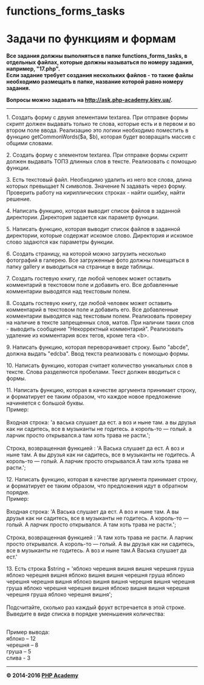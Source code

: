 # functions_forms_tasks
<!DOCTYPE html>
<html lang="en">
<head>
    <meta charset="UTF-8">
    <title>Задачи по функциям и формам</title>
</head>
<body>

<h1>Задачи по функциям и формам</h1>

<p><b>Все задания должны выполняться в папке functions_forms_tasks, в отдельных файлах, которые должны называться по номеру задания, например, "17.php".<br>
Если задание требует создания нескольких файлов - то такие файлы необходимо размещать в папке, название которой равно номеру задания.</b>
</p>

<p>
<b>Вопросы можно задавать на <a href="http://ask.php-academy.kiev.ua/" target="_blank">http://ask.php-academy.kiev.ua/</a>.</b>
</p>

<hr>

<p>1. Создать форму с двумя элементами textarea. При отправке формы скрипт должен выдавать только те слова, которые есть и в первом и во втором поле ввода.
Реализацию это логики необходимо поместить в функцию getCommonWords($a, $b), которая будет возвращать массив с общими словами.
</p>

<p>2. Создать форму с элементом textarea. При отправке формы скрипт должен выдавать ТОП3 длинных слов в тексте. Реализовать с помощью функции.</p>

<p>3. Есть текстовый файл. Необходимо удалить из него все слова, длина которых превыщает N символов. Значение N задавать через форму. Проверить работу на кириллических строках - найти ошибку, найти решение.</p>

<p>4. Написать функцию, которая выводит список файлов в заданной директории. Директория задается как параметр функции.</p>

<p>5. Написать функцию, которая выводит список файлов в заданной директории, которые содержат искомое слово.  Директория и искомое слово задаются как параметры функции.</p>

<p>6. Создать страницу, на которой можно загрузить несколько фотографий в галерею. Все загруженные фото должны помещаться в папку gallery и выводиться на странице в виде таблицы.</p>

<p>7. Создать гостевую книгу, где любой человек может оставить комментарий в текстовом поле и добавить его. Все добавленные комментарии выводятся над текстовым полем.</p>

<p>8. Создать гостевую книгу, где любой человек может оставить комментарий в текстовом поле и добавить его. Все добавленные комментарии выводятся над текстовым полем. 
Реализовать проверку на наличие в тексте запрещенных слов, матов. При наличии таких слов - выводить сообщение "Некорректный комментарий". Реализовать удаление из комментария всех тегов, кроме тега &lt;b&gt;.</p>

<p>9. Написать функцию, которая переворачивает строку. Было "abcde", должна выдать "edcba". Ввод текста реализовать с помощью формы.</p>

<p>10. Написать функцию, которая считает количество уникальных слов в тексте. Слова разделяются пробелами. Текст должен вводиться с формы.</p>

<p>11. Написать функцию, которая в качестве аргумента принимает строку, и форматирует ее таким образом, что каждое новое предложение начиняется с большой буквы.<br>
Пример:<br><br>
Входная строка: 'а васька слушает да ест. а воз и ныне там. а вы друзья как ни садитесь, все в музыканты не годитесь. а король-то — голый. а ларчик просто открывался.а там хоть трава не расти.';<br><br>
Строка, возвращенная функцией :  'А Васька слушает да ест. А воз и ныне там. А вы друзья как ни садитесь, все в музыканты не годитесь. А король-то — голый. А ларчик просто открывался.А там хоть трава не расти.';</p>

               
<p>12. Написать функцию, которая в качестве аргумента принимает строку, и форматирует ее таким образом, что предложения идут в обратном порядке.<br>
Пример:<br><br>
Входная строка:  'А Васька слушает да ест. А воз и ныне там. А вы друзья как ни садитесь, все в музыканты не годитесь. А король-то — голый. А ларчик просто открывался. А там хоть трава не расти.';<br><br>
Строка, возвращенная функцией :  'А там хоть трава не расти. А ларчик просто открывался. А король-то — голый. А вы друзья как ни садитесь, все в музыканты не годитесь. А воз и ныне там.А Васька слушает да ест.'
</p>
<p>
13. Есть строка $string = 'яблоко черешня вишня вишня черешня груша яблоко черешня вишня яблоко вишня вишня черешня груша яблоко черешня черешня вишня яблоко вишня вишня черешня вишня черешня груша яблоко черешня черешня вишня яблоко вишня вишня черешня черешня груша яблоко черешня вишня';<br>
<br>
Подсчитайте, сколько раз каждый фрукт встречается в этой строке. Выведите  в виде списка в порядке уменьшения количества:<br><br>


Пример вывода:<br>
яблоко – 12<br>
черешня – 8<br>
груша – 5<br>
слива - 3<br>
</p>

<hr>

<p>
<b>&copy; 2014-2016 <a href="http://php-academy.kiev.ua/" target="_blank">PHP Academy</a></b>
</p>

</body>
</html>
